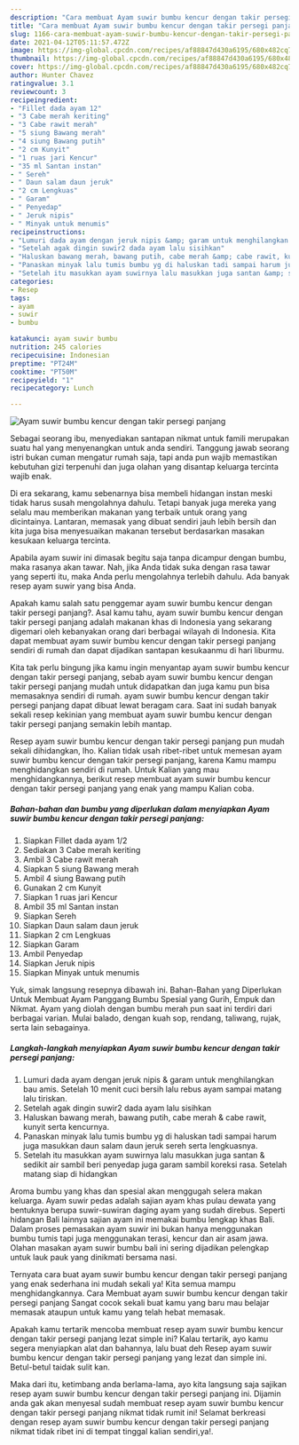 ```yaml
---
description: "Cara membuat Ayam suwir bumbu kencur dengan takir persegi panjang yang lezat dan Mudah Dibuat"
title: "Cara membuat Ayam suwir bumbu kencur dengan takir persegi panjang yang lezat dan Mudah Dibuat"
slug: 1166-cara-membuat-ayam-suwir-bumbu-kencur-dengan-takir-persegi-panjang-yang-lezat-dan-mudah-dibuat
date: 2021-04-12T05:11:57.472Z
image: https://img-global.cpcdn.com/recipes/af88847d430a6195/680x482cq70/ayam-suwir-bumbu-kencur-dengan-takir-persegi-panjang-foto-resep-utama.jpg
thumbnail: https://img-global.cpcdn.com/recipes/af88847d430a6195/680x482cq70/ayam-suwir-bumbu-kencur-dengan-takir-persegi-panjang-foto-resep-utama.jpg
cover: https://img-global.cpcdn.com/recipes/af88847d430a6195/680x482cq70/ayam-suwir-bumbu-kencur-dengan-takir-persegi-panjang-foto-resep-utama.jpg
author: Hunter Chavez
ratingvalue: 3.1
reviewcount: 3
recipeingredient:
- "Fillet dada ayam 12"
- "3 Cabe merah keriting"
- "3 Cabe rawit merah"
- "5 siung Bawang merah"
- "4 siung Bawang putih"
- "2 cm Kunyit"
- "1 ruas jari Kencur"
- "35 ml Santan instan"
- " Sereh"
- " Daun salam daun jeruk"
- "2 cm Lengkuas"
- " Garam"
- " Penyedap"
- " Jeruk nipis"
- " Minyak untuk menumis"
recipeinstructions:
- "Lumuri dada ayam dengan jeruk nipis &amp; garam untuk menghilangkan bau amis. Setelah 10 menit cuci bersih lalu rebus ayam sampai matang lalu tiriskan."
- "Setelah agak dingin suwir2 dada ayam lalu sisihkan"
- "Haluskan bawang merah, bawang putih, cabe merah &amp; cabe rawit, kunyit serta kencurnya."
- "Panaskan minyak lalu tumis bumbu yg di haluskan tadi sampai harum juga masukkan daun salam daun jeruk sereh serta lengkuasnya."
- "Setelah itu masukkan ayam suwirnya lalu masukkan juga santan &amp; sedikit air sambil beri penyedap juga garam sambil koreksi rasa. Setelah matang siap di hidangkan"
categories:
- Resep
tags:
- ayam
- suwir
- bumbu

katakunci: ayam suwir bumbu 
nutrition: 245 calories
recipecuisine: Indonesian
preptime: "PT24M"
cooktime: "PT50M"
recipeyield: "1"
recipecategory: Lunch

---
```



![Ayam suwir bumbu kencur dengan takir persegi panjang](https://img-global.cpcdn.com/recipes/af88847d430a6195/680x482cq70/ayam-suwir-bumbu-kencur-dengan-takir-persegi-panjang-foto-resep-utama.jpg)

Sebagai seorang ibu, menyediakan santapan nikmat untuk famili merupakan suatu hal yang menyenangkan untuk anda sendiri. Tanggung jawab seorang istri bukan cuman mengatur rumah saja, tapi anda pun wajib memastikan kebutuhan gizi terpenuhi dan juga olahan yang disantap keluarga tercinta wajib enak.

Di era  sekarang, kamu sebenarnya bisa membeli hidangan instan meski tidak harus susah mengolahnya dahulu. Tetapi banyak juga mereka yang selalu mau memberikan makanan yang terbaik untuk orang yang dicintainya. Lantaran, memasak yang dibuat sendiri jauh lebih bersih dan kita juga bisa menyesuaikan makanan tersebut berdasarkan masakan kesukaan keluarga tercinta. 

Apabila ayam suwir ini dimasak begitu saja tanpa dicampur dengan bumbu, maka rasanya akan tawar. Nah, jika Anda tidak suka dengan rasa tawar yang seperti itu, maka Anda perlu mengolahnya terlebih dahulu. Ada banyak resep ayam suwir yang bisa Anda.

Apakah kamu salah satu penggemar ayam suwir bumbu kencur dengan takir persegi panjang?. Asal kamu tahu, ayam suwir bumbu kencur dengan takir persegi panjang adalah makanan khas di Indonesia yang sekarang digemari oleh kebanyakan orang dari berbagai wilayah di Indonesia. Kita dapat membuat ayam suwir bumbu kencur dengan takir persegi panjang sendiri di rumah dan dapat dijadikan santapan kesukaanmu di hari liburmu.

Kita tak perlu bingung jika kamu ingin menyantap ayam suwir bumbu kencur dengan takir persegi panjang, sebab ayam suwir bumbu kencur dengan takir persegi panjang mudah untuk didapatkan dan juga kamu pun bisa memasaknya sendiri di rumah. ayam suwir bumbu kencur dengan takir persegi panjang dapat dibuat lewat beragam cara. Saat ini sudah banyak sekali resep kekinian yang membuat ayam suwir bumbu kencur dengan takir persegi panjang semakin lebih mantap.

Resep ayam suwir bumbu kencur dengan takir persegi panjang pun mudah sekali dihidangkan, lho. Kalian tidak usah ribet-ribet untuk memesan ayam suwir bumbu kencur dengan takir persegi panjang, karena Kamu mampu menghidangkan sendiri di rumah. Untuk Kalian yang mau menghidangkannya, berikut resep membuat ayam suwir bumbu kencur dengan takir persegi panjang yang enak yang mampu Kalian coba.

<!--inarticleads1-->

##### Bahan-bahan dan bumbu yang diperlukan dalam menyiapkan Ayam suwir bumbu kencur dengan takir persegi panjang:

1. Siapkan Fillet dada ayam 1/2
1. Sediakan 3 Cabe merah keriting
1. Ambil 3 Cabe rawit merah
1. Siapkan 5 siung Bawang merah
1. Ambil 4 siung Bawang putih
1. Gunakan 2 cm Kunyit
1. Siapkan 1 ruas jari Kencur
1. Ambil 35 ml Santan instan
1. Siapkan  Sereh
1. Siapkan  Daun salam daun jeruk
1. Siapkan 2 cm Lengkuas
1. Siapkan  Garam
1. Ambil  Penyedap
1. Siapkan  Jeruk nipis
1. Siapkan  Minyak untuk menumis


Yuk, simak langsung resepnya dibawah ini. Bahan-Bahan yang Diperlukan Untuk Membuat Ayam Panggang Bumbu Spesial yang Gurih, Empuk dan Nikmat. Ayam yang diolah dengan bumbu merah pun saat ini terdiri dari berbagai varian. Mulai balado, dengan kuah sop, rendang, taliwang, rujak, serta lain sebagainya. 

<!--inarticleads2-->

##### Langkah-langkah menyiapkan Ayam suwir bumbu kencur dengan takir persegi panjang:

1. Lumuri dada ayam dengan jeruk nipis &amp; garam untuk menghilangkan bau amis. Setelah 10 menit cuci bersih lalu rebus ayam sampai matang lalu tiriskan.
1. Setelah agak dingin suwir2 dada ayam lalu sisihkan
1. Haluskan bawang merah, bawang putih, cabe merah &amp; cabe rawit, kunyit serta kencurnya.
1. Panaskan minyak lalu tumis bumbu yg di haluskan tadi sampai harum juga masukkan daun salam daun jeruk sereh serta lengkuasnya.
1. Setelah itu masukkan ayam suwirnya lalu masukkan juga santan &amp; sedikit air sambil beri penyedap juga garam sambil koreksi rasa. Setelah matang siap di hidangkan


Aroma bumbu yang khas dan spesial akan menggugah selera makan keluarga. Ayam suwir pedas adalah sajian ayam khas pulau dewata yang bentuknya berupa suwir-suwiran daging ayam yang sudah direbus. Seperti hidangan Bali lainnya sajian ayam ini memakai bumbu lengkap khas Bali. Dalam proses pemasakan ayam suwir ini bukan hanya menggunakan bumbu tumis tapi juga menggunakan terasi, kencur dan air asam jawa. Olahan masakan ayam suwir bumbu bali ini sering dijadikan pelengkap untuk lauk pauk yang dinikmati bersama nasi. 

Ternyata cara buat ayam suwir bumbu kencur dengan takir persegi panjang yang enak sederhana ini mudah sekali ya! Kita semua mampu menghidangkannya. Cara Membuat ayam suwir bumbu kencur dengan takir persegi panjang Sangat cocok sekali buat kamu yang baru mau belajar memasak ataupun untuk kamu yang telah hebat memasak.

Apakah kamu tertarik mencoba membuat resep ayam suwir bumbu kencur dengan takir persegi panjang lezat simple ini? Kalau tertarik, ayo kamu segera menyiapkan alat dan bahannya, lalu buat deh Resep ayam suwir bumbu kencur dengan takir persegi panjang yang lezat dan simple ini. Betul-betul taidak sulit kan. 

Maka dari itu, ketimbang anda berlama-lama, ayo kita langsung saja sajikan resep ayam suwir bumbu kencur dengan takir persegi panjang ini. Dijamin anda gak akan menyesal sudah membuat resep ayam suwir bumbu kencur dengan takir persegi panjang nikmat tidak rumit ini! Selamat berkreasi dengan resep ayam suwir bumbu kencur dengan takir persegi panjang nikmat tidak ribet ini di tempat tinggal kalian sendiri,ya!.

